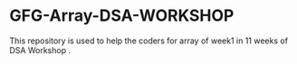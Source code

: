 # GFG-Array-DSA-WORKSHOP
This repository is used to help the coders for array of week1 in 11 weeks of DSA Workshop .
